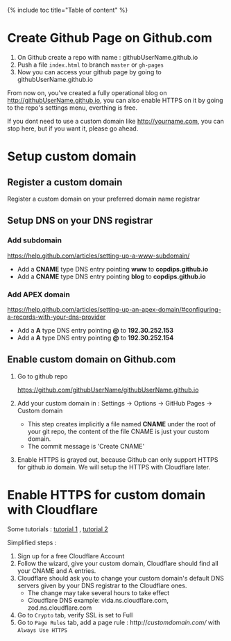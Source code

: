 {% include toc title="Table of content" %}
# Create Github Page on Github.com

1. On Github create a repo with name : githubUserName.github.io
2. Push a file `index.html` to branch `master` or `gh-pages`
3. Now you can access your github page by going to githubUserName.github.io

From now on, you've created a fully operational blog on http://githubUserName.github.io, you can also enable HTTPS on it by going to the repo's settings menu, everthing is free.

If you dont need to use a custom domain like http://yourname.com, you can stop here, but if you want it, please go ahead.

# Setup custom domain

## Register a custom domain

Register a custom domain on your preferred domain name registrar

## Setup DNS on your DNS registrar

### Add subdomain

<https://help.github.com/articles/setting-up-a-www-subdomain/>

- Add a **CNAME** type DNS entry pointing **www** to **copdips.github.io**
- Add a **CNAME** type DNS entry pointing **blog** to **copdips.github.io**

### Add APEX domain

<https://help.github.com/articles/setting-up-an-apex-domain/#configuring-a-records-with-your-dns-provider>

- Add a **A** type DNS entry pointing **@** to **192.30.252.153**
- Add a **A** type DNS entry pointing **@** to **192.30.252.154**

## Enable custom domain on Github.com

1. Go to github repo

   <https://github.com/githubUserName/githubUserName.github.io>

1. Add your custom domain in : Settings -> Options -> GitHub Pages -> Custom domain
   - This step creates implicitly a file named **CNAME** under the root of your git repo, the content of the file CNAME is just your custom domain.
   - The commit message is 'Create CNAME'
1. Enable HTTPS is grayed out, because Github can only support HTTPS for github.io domain. We will setup the HTTPS with Cloudflare later.

# Enable HTTPS for custom domain with Cloudflare

  Some tutorials :
  [tutorial 1](https://hackernoon.com/set-up-ssl-on-github-pages-with-custom-domains-for-free-a576bdf51bc)
  ,
  [tutorial 2](https://www.jonathan-petitcolas.com/2017/01/13/using-https-with-custom-domain-name-on-github-pages.html)

  Simplified steps :

  1. Sign up for a free Cloudflare Account
  1. Follow the wizard, give your custom domain, Cloudflare should find all your CNAME and A entries.
  1. Cloudflare should ask you to change your custom domain's default DNS servers given by your DNS registrar to the Cloudflare ones.
     - The change may take several hours to take effect
     - Cloudflare DNS example: vida.ns.cloudflare.com, zod.ns.cloudflare.com
  1. Go to `Crypto` tab, verify SSL is set to Full
  1. Go to `Page Rules` tab, add a page rule : http://*customdomain.com/* with `Always Use HTTPS`
